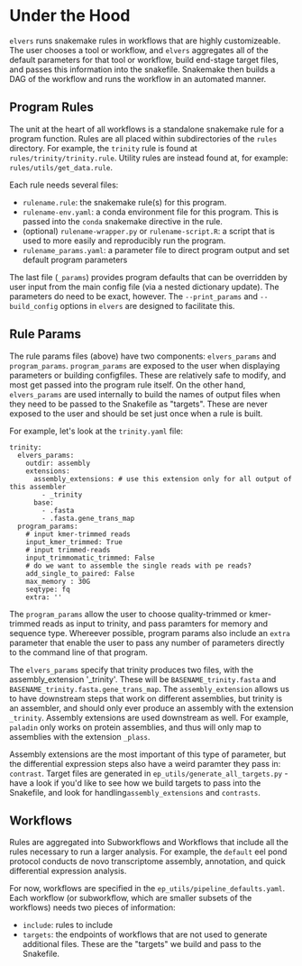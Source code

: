 # Under the Hood

`elvers` runs snakemake rules in workflows that are highly customizeable. The user chooses a tool or workflow, and `elvers` aggregates all of the default parameters for that tool or workflow, build end-stage target files, and passes this information into the snakefile. Snakemake then builds a DAG of the workflow and runs the workflow in an automated manner.

## Program Rules

The unit at the heart of all workflows is a standalone snakemake rule for a program function. Rules are all placed within subdirectories of the `rules` directory. For example, the `trinity` rule is found at `rules/trinity/trinity.rule`. Utility rules are instead found at, for example: `rules/utils/get_data.rule`. 

Each rule needs several files:

  - `rulename.rule`: the snakemake rule(s) for this program.
  - `rulename-env.yaml`: a conda environment file for this program. This is passed into the `conda` snakemake directive in the rule.
  - (optional) `rulename-wrapper.py` or `rulename-script.R`: a script that is used to more easily and reproducibly run the program.
  - `rulename_params.yaml`: a parameter file to direct program output and set default program parameters

The last file (`_params`) provides program defaults that can be overridden by user input from the main config file (via a nested dictionary update). The parameters do need to be exact, however. The `--print_params` and `--build_config` options in `elvers` are designed to facilitate this. 

## Rule Params

The rule params files (above) have two components: `elvers_params` and `program_params`. `program_params` are exposed to the user when displaying parameters or building configfiles. These are relatively safe to modify, and most get passed into the program rule itself. On the other hand, `elvers_params` are used internally to build the names of output files when they need to be passed to the Snakefile as "targets". These are never exposed to the user and should be set just once when a rule is built. 

For example, let's look at the `trinity.yaml` file:

```
trinity:
  elvers_params:
    outdir: assembly
    extensions:
      assembly_extensions: # use this extension only for all output of this assembler
        - _trinity
      base:
        - .fasta
        - .fasta.gene_trans_map
  program_params:
    # input kmer-trimmed reads
    input_kmer_trimmed: True
    # input trimmed-reads
    input_trimmomatic_trimmed: False
    # do we want to assemble the single reads with pe reads?
    add_single_to_paired: False
    max_memory : 30G
    seqtype: fq
    extra: ''
```
The `program_params` allow the user to choose quality-trimmed or kmer-trimmed reads as input to trinity, and pass paramters for memory and sequence type. Whereever possible, program params also include an `extra` parameter that enable the user to pass any number of parameters directly to the command line of that program.

The `elvers_params` specify that trinity produces two files, with the assembly_extension '_trinity'. These will be `BASENAME_trinity.fasta` and `BASENAME_trinity.fasta.gene_trans_map`. The `assembly_extension` allows us to have downstream steps that work on different assemblies, but trinity is an assembler, and should only ever produce an assembly with the extension `_trinity`. Assembly extensions are used downstream as well. For example, `paladin` only works on protein assemblies, and
thus will only map to assemblies with the extension `_plass`.

Assembly extensions are the most important of this type of parameter, but the differential expression steps also have a weird paramter they pass in: `contrast`. Target files are generated in `ep_utils/generate_all_targets.py` - have a look if you'd like to see how we build targets to pass into the Snakefile, and look for handling`assembly_extensions` and `contrasts`.


## Workflows

Rules are aggregated into Subworkflows and Workflows that include all the rules necessary to run a larger analysis. For example, the `default` eel pond protocol conducts de novo transcriptome assembly, annotation, and quick differential expression analysis.

For now, workflows are specified in the `ep_utils/pipeline_defaults.yaml`. Each workflow (or subworkflow, which are smaller subsets of the workflows) needs two pieces of information: 

  - `include`: rules to include
  - `targets`: the endpoints of workflows that are not used to generate additional files. These are the "targets" we build and pass to the Snakefile.

